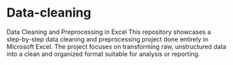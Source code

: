 # Data-cleaning
 Data Cleaning and Preprocessing in Excel  This repository showcases a step-by-step data cleaning and preprocessing project done entirely in Microsoft Excel. The project focuses on transforming raw, unstructured data into a clean and organized format suitable for analysis or reporting.
